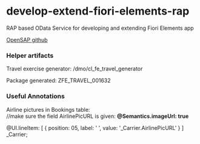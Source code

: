 # develop-extend-fiori-elements-rap
RAP based OData Service for developing and extending Fiori Elements app

[OpenSAP github](https://github.com/SAP-samples/fiori-elements-opensap)


### Helper artifacts
Travel exercise generator: /dmo/cl_fe_travel_generator

Package generated: ZFE_TRAVEL_001632




### Useful Annotations
Airline pictures in Bookings table:  
  //make sure the field AirlinePicURL is given:  **@Semantics.imageUrl: true**
  
  @UI.lineItem: [ { position: 05, label: ' ', value: '_Carrier.AirlinePicURL' } ]<br/>_Carrier;

